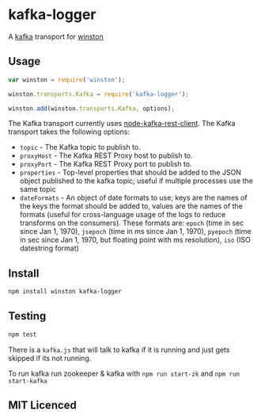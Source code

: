 # kafka-logger

A [kafka](http://kafka.apache.org/) transport for [winston](https://github.com/winstonjs/winston)

## Usage

```js
var winston = require('winston');

winston.transports.Kafka = require('kafka-logger');

winston.add(winston.transports.Kafka, options);
```

The Kafka transport currently uses [node-kafka-rest-client](). The Kafka transport takes the following options:

* `topic` - The Kafka topic to publish to.
* `proxyHost` - The Kafka REST Proxy host to publish to.
* `proxyPort` - The Kafka REST Proxy port to publish to.
* `properties` - Top-level properties that should be added to the JSON object published to the kafka topic; useful if multiple processes use the same topic
* `dateFormats` - An object of date formats to use; keys are the names of the keys the format should be added to, values are the names of the formats (useful for cross-language usage of the logs to reduce transforms on the consumers). These formats are: `epoch` (time in sec since Jan 1, 1970), `jsepoch` (time in ms since Jan 1, 1970), `pyepoch` (time in sec since Jan 1, 1970, but floating point with ms resolution), `iso` (ISO datestring format)

## Install

```sh
npm install winston kafka-logger
```

## Testing

```sh
npm test
```

There is a `kafka.js` that will talk to kafka if it is running and just
    gets skipped if its not running.

To run kafka run zookeeper & kafka with `npm run start-zk` and
    `npm run start-kafka`

## MIT Licenced
